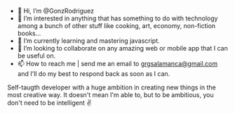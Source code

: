 - 👋 Hi, I’m @GonzRodriguez
- 👀 I’m interested in anything that has something to do with technology among a bunch of other stuff like cooking, art, economy, non-fiction books...
- 🌱 I’m currently learning and mastering javascript.
- 💞️ I’m looking to collaborate on any amazing web or mobile app that I can be useful on. 
- 📫 How to reach me | send me an email to grgsalamanca@gmail.com and I'll do my best to respond back as soon as I can. 

Self-taugth developer with a huge ambition in creating new things in the most creative way. It doesn't mean I'm able to, but to be ambitious, you don't need to be intelligent ✌

<!---
GonzRodriguez/GonzRodriguez is a ✨ special ✨ repository because its `README.md` (this file) appears on your GitHub profile.
You can click the Preview link to take a look at your changes.
--->
